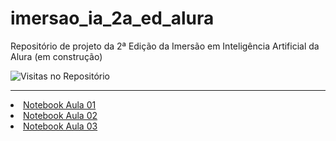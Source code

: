 # imersao_ia_2a_ed_alura
Repositório de projeto da 2ª Edição da Imersão em Inteligência Artificial da Alura (em construção)

![Visitas no Repositório](https://komarev.com/ghpvc/?username=Mestevam1976&repo=imersao_ia_2a_ed_alura&label=Visitas&color=blueviolet)
<hr>
<li><a href="https://github.com/Mestevam1976/Imersao_IA_Alura/blob/b4b98b08054ad14773b7959805a66a209bc8421e/%5BImers%C3%A3o%20IA%202%C2%AA%20edi%C3%A7%C3%A3o%5D%20-%20Mergulhando%20no%20Gemini%2C%20a%20IA%20do%20Google%20-%20Aula%201.ipynb">Notebook Aula 01</a></li>
<li><a href="https://github.com/Mestevam1976/Imersao_IA_Alura/blob/3f36b634c2a911df504b67d6404c505fe115e940/%5BImers%C3%A3o%20IA%202%C2%AA%20edi%C3%A7%C3%A3o%5D%20-%20Melhores%20t%C3%A9cnicas%20em%20Engenharia%20de%20Prompt%20-%20Aula%202.ipynb">Notebook Aula 02</a></li>
<li><a href="https://github.com/Mestevam1976/Imersao_IA_Alura/blob/446e0206f9c9a03211ad0eeca8b6da7522df2a71/%5BImers%C3%A3o%20IA%202%C2%AA%20edi%C3%A7%C3%A3o%5D%20-%20Explorando%20os%20par%C3%A2metros%20do%20Google%20AI%20Studio%20-%20Aula%203.ipynb">Notebook Aula 03</a></li>
<!--
<table border="2">
    <tr>
        <th>Gráfico de Contribuições</th>
        <th>Linguagens Mais Usadas</th>
        <th>GitHub Streak</th>
    </tr>
    <tr>
        <td>
            <img src="https://github-readme-stats.vercel.app/api?username=Mestevam1976&show_icons=true&theme=radical" alt="Estatísticas do GitHub" width="400"                     height="400">
        </td>
        <td>
            <img src="https://github-readme-stats.vercel.app/api/top-langs/?username=Mestevam1976&layout=compact&theme=radical" alt="Linguagens mais usadas"                        width="300" height="300">
        </td>
        <td>
            <img src="https://github-readme-streak-stats.herokuapp.com?user=SEU_NOME_DE_USUARIO&theme=radical" alt="Streak Stats" width="420" height="420">
        </td>
    </tr>    
</table> -->
</body>
</html>
